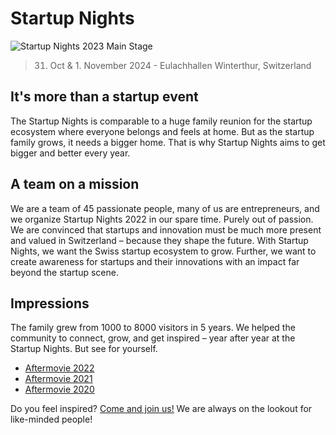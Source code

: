 # Startup Nights

![Startup Nights 2023 Main Stage](https://res.cloudinary.com/dal9ljm0y/image/upload/f_auto,c_limit,w_1080,q_75/2023/wym0t4nsnalw0etqktwn)

> 31. Oct & 1. November 2024 - Eulachhallen Winterthur, Switzerland

## It's more than a startup event

The Startup Nights is comparable to a huge family reunion for the startup ecosystem where everyone belongs and feels at home.
But as the startup family grows, it needs a bigger home. That is why Startup Nights aims to get bigger and better every year.

## A team on a mission

We are a team of 45 passionate people, many of us are entrepreneurs, and we organize Startup Nights 2022 in our spare time. Purely out of passion.
We are convinced that startups and innovation must be much more present and valued in Switzerland – because they shape the future.
With Startup Nights, we want the Swiss startup ecosystem to grow. Further, we want to create awareness for startups and their innovations with an impact far beyond the startup scene.

## Impressions

The family grew from 1000 to 8000 visitors in 5 years. We helped the community to connect, grow, and get inspired – year after year at the Startup Nights. But see for yourself.

- [Aftermovie 2022](https://www.youtube.com/watch?v=PXoV8h_maMk)
- [Aftermovie 2021](https://www.youtube.com/watch?v=FwDL17BO_ig)
- [Aftermovie 2020](https://www.youtube.com/watch?v=gva-L225FnQ)

Do you feel inspired? [Come and join us!](https://startup-nights.ch/hiring) We are always on the lookout for like-minded people!
